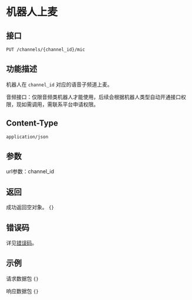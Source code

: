 # 机器人上麦

## 接口

`PUT /channels/{channel_id}/mic`

## 功能描述

机器人在 `channel_id` 对应的语音子频道上麦。

音频接口：仅限音频类机器人才能使用，后续会根据机器人类型自动开通接口权限，现如需调用，需联系平台申请权限。

## Content-Type

`application/json`

## 参数

url参数：channel_id

## 返回

成功返回空对象。
`{}`

## 错误码

详见[错误码](../../../../openapi/error/error.md)。

## 示例

请求数据包
`{}`

响应数据包
`{}`
